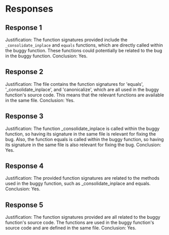 # Responses
## Response 1
Justification: The function signatures provided include the `_consolidate_inplace` and `equals` functions, which are directly called within the buggy function. These functions could potentially be related to the bug in the buggy function.
Conclusion: Yes.

## Response 2
Justification: The file contains the function signatures for 'equals', '_consolidate_inplace', and 'canonicalize', which are all used in the buggy function's source code. This means that the relevant functions are available in the same file.
Conclusion: Yes.

## Response 3
Justification: The function _consolidate_inplace is called within the buggy function, so having its signature in the same file is relevant for fixing the bug. Also, the function equals is called within the buggy function, so having its signature in the same file is also relevant for fixing the bug.
Conclusion: Yes.

## Response 4
Justification: The provided function signatures are related to the methods used in the buggy function, such as _consolidate_inplace and equals.
Conclusion: Yes.

## Response 5
Justification: The function signatures provided are all related to the buggy function's source code. The functions are used in the buggy function's source code and are defined in the same file.
Conclusion: Yes.

